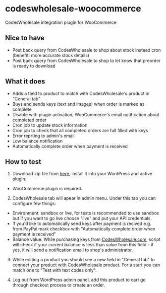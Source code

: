 codeswholesale-woocommerce
==========================

CodesWholesale integration plugin for WooCommerce


Nice to have
------------
* Post back query from CodesWholesale to shop about stock instead cron (benefit: more accurate stock details)
* Post back query from CodesWholesale to shop to let know that preorder is ready to download

What it does
------------
* Adds a field to product to match with CodesWholesale's product in "General tab" 
* Buys and sends keys (text and images) when order is marked as complete
* Disable with plugin activation, WooCommerce's email notification about completed order
* Cron job to update stock information
* Cron job to check that all completed orders are full filled with keys
* Error reprting to admin's email
* Low balance notification
* Automatically complete order when payment is received


How to test
----------
1. Download zip file from [here](http://codeswholesale.com), install it into your WordPress and active plugin.
  - WooCommerce plugin is required.
  
2. CodesWholesale tab will apear in admin menu. Under this tab you can configure few things:
 - Environment: sandbox or live, for tests is recommended to use sandbox but if you want to go live choose "live" and put your API credentials.
 - If you'd like to automatically send keys after payment is recived e.g. from PayPal mark checkbox with "Automatically complete order when payment is received"
 - Balance value: While purchasing keys from [CodesWholesale.com](http://codeswholesale.com), script will check if your current balance is less than value from this field - if yes, it will send a notification email to shop's administrator.

3. While editing a product you should see a new field in "General tab" to connect your product with CodesWholesale product. For a start you can match one to "Test with text codes only".

4. Log out from WordPress admin panel, add this product to cart go through checkout process to create an order.
